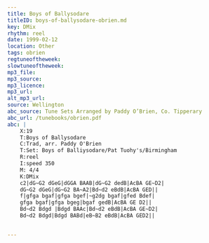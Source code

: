 ```yaml
---
title: Boys of Ballysodare
titleID: boys-of-ballysodare-obrien.md
key: DMix
rhythm: reel
date: 1999-02-12
location: Other
tags: obrien
regtuneoftheweek:
slowtuneoftheweek:
mp3_file:
mp3_source:
mp3_licence:
mp3_url:
alt_mp3_url:
source: Wellington
abc_source: Tune Sets Arranged by Paddy O’Brien, Co. Tipperary
abc_url: /tunebooks/obrien.pdf
abc: |
    X:19
    T:Boys of Ballysodare
    C:Trad, arr. Paddy O'Brien
    T:Set: Boys of Balliysodare/Pat Tuohy's/Birmingham
    R:reel
    I:speed 350
    M: 4/4
    K:DMix
    c2|dG~G2 dGeG|dGGA BAAB|dG~G2 dedB|AcBA GE~D2|
    dG~G2 dGeG|dG~G2 BA~A2|Bd~d2 eBdB|AcBA GED||
    f|gfga bgaf|gfga bgef|~g2dg bgaf|gfed Bdef|
    gfga bgaf|gfga bgeg|bgaf gedB|AcBA GE D2||
    Bd~d2 Bdgd |Bdgd BAAc|Bd~d2 eBdB|AcBA GE~D2|
    Bd~d2 Bdgd|Bdgd BABd|eB~B2 eBdB|AcBA GED2||
    

---
```

